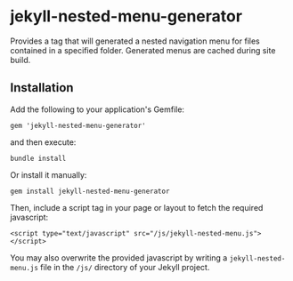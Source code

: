 jekyll-nested-menu-generator
=======================

Provides a tag that will generated a nested navigation menu for files contained
in a specified folder. Generated menus are cached during site build.

## Installation

Add the following to your application's Gemfile:

    gem 'jekyll-nested-menu-generator'

and then execute:

    bundle install

Or install it manually:

    gem install jekyll-nested-menu-generator

Then, include a script tag in your page or layout to fetch the required
javascript:

    <script type="text/javascript" src="/js/jekyll-nested-menu.js"></script>

You may also overwrite the provided javascript by writing a `jekyll-nested-menu.js`
file in the `/js/` directory of your Jekyll project.

